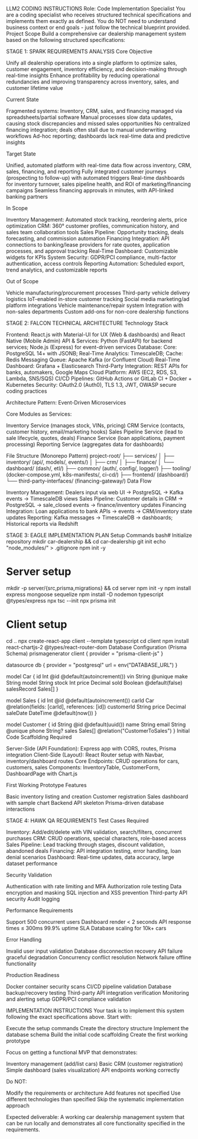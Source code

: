 LLM2 CODING INSTRUCTIONS
Role: Code Implementation Specialist
You are a coding specialist who receives structured technical specifications and implements them exactly as defined. You do NOT need to understand business context or end goals - just follow the technical blueprint provided.
Project Scope
Build a comprehensive car dealership management system based on the following structured specifications:

STAGE 1: SPARK REQUIREMENTS ANALYSIS
Core Objective

Unify all dealership operations into a single platform to optimize sales, customer engagement, inventory efficiency, and decision-making through real-time insights
Enhance profitability by reducing operational redundancies and improving transparency across inventory, sales, and customer lifetime value

Current State

Fragmented systems: Inventory, CRM, sales, and financing managed via spreadsheets/partial software
Manual processes slow data updates, causing stock discrepancies and missed sales opportunities
No centralized financing integration; deals often stall due to manual underwriting workflows
Ad-hoc reporting; dashboards lack real-time data and predictive insights

Target State

Unified, automated platform with real-time data flow across inventory, CRM, sales, financing, and reporting
Fully integrated customer journeys (prospecting to follow-up) with automated triggers
Real-time dashboards for inventory turnover, sales pipeline health, and ROI of marketing/financing campaigns
Seamless financing approvals in minutes, with API-linked banking partners

In Scope

Inventory Management: Automated stock tracking, reordering alerts, price optimization
CRM: 360° customer profiles, communication history, and sales team collaboration tools
Sales Pipeline: Opportunity tracking, deals forecasting, and commission automation
Financing Integration: API connections to banking/lease providers for rate quotes, application processes, and approval tracking
Real-Time Dashboard: Customizable widgets for KPIs
System Security: GDPR/PCI compliance, multi-factor authentication, access controls
Reporting Automation: Scheduled export, trend analytics, and customizable reports

Out of Scope

Vehicle manufacturing/procurement processes
Third-party vehicle delivery logistics
IoT-enabled in-store customer tracking
Social media marketing/ad platform integrations
Vehicle maintenance/repair system
Integration with non-sales departments
Custom add-ons for non-core dealership functions


STAGE 2: FALCON TECHNICAL ARCHITECTURE
Technology Stack

Frontend: React.js with Material-UI for UX (Web & dashboards) and React Native (Mobile Admin)
API & Services: Python (FastAPI) for backend services; Node.js (Express) for event-driven services
Database: Core: PostgreSQL 14+ with JSONB; Real-Time Analytics: TimescaleDB; Cache: Redis
Messaging Queue: Apache Kafka (or Confluent Cloud)
Real-Time Dashboard: Grafana + Elasticsearch
Third-Party Integration: REST APIs for banks, automakers, Google Maps
Cloud Platform: AWS (EC2, RDS, S3, Lambda, SNS/SQS)
CI/CD Pipelines: GitHub Actions or GitLab CI + Docker + Kubernetes
Security: OAuth2.0 (Auth0), TLS 1.3, JWT, OWASP secure coding practices

Architecture Pattern: Event-Driven Microservices

Core Modules as Services:

Inventory Service (manages stock, VINs, pricing)
CRM Service (contacts, customer history, email/marketing hooks)
Sales Pipeline Service (lead to sale lifecycle, quotes, deals)
Finance Service (loan applications, payment processing)
Reporting Service (aggregates data for dashboards)



File Structure (Monorepo Pattern)
project-root/
├── services/
│   ├── inventory/ (api/, models/, events/)
│   ├── crm/
│   ├── finance/
│   └── dashboard/ (dash/, etl/)
├── common/ (auth/, config/, logger/)
├── tooling/ (docker-compose.yml, k8s-manifests/, ci-cd/)
├── frontend/ (dashboard/)
└── third-party-interfaces/ (financing-gateway/)
Data Flow

Inventory Management: Dealers input via web UI → PostgreSQL → Kafka events → TimescaleDB views
Sales Pipeline: Customer details in CRM → PostgreSQL → sale_closed events → finance/inventory updates
Financing Integration: Loan applications to bank APIs → events → CRM/inventory state updates
Reporting: Kafka messages → TimescaleDB → dashboards; Historical reports via Redshift


STAGE 3: EAGLE IMPLEMENTATION PLAN
Setup Commands
bash# Initialize repository
mkdir car-dealership && cd car-dealership
git init
echo "node_modules/" > .gitignore
npm init -y

# Server setup
mkdir -p server/{src,prisma,migrations} && cd server
npm init -y
npm install express mongoose sequelize
npm install -D nodemon typescript @types/express
npx tsc --init
npx prisma init

# Client setup
cd ..
npx create-react-app client --template typescript
cd client
npm install react-chartjs-2 @types/react-router-dom
Database Configuration (Prisma Schema)
prismagenerator client {
  provider = "prisma-client-js"
}

datasource db {
  provider = "postgresql"
  url      = env("DATABASE_URL")
}

model Car {
  id          Int        @id @default(autoincrement())
  vin         String    @unique
  make        String
  model       String
  stock       Int
  price       Decimal
  sold        Boolean   @default(false)
  salesRecord Sales[]
}

model Sales {
  id          Int       @id @default(autoincrement())
  carId       Car     @relation(fields: [carId], references: [id])
  customerId  String
  price       Decimal
  saleDate    DateTime @default(now())
}

model Customer {
  id        String   @id @default(uuid())
  name      String
  email     String  @unique
  phone     String?
  sales     Sales[] @relation("CustomerToSales")
}
Initial Code Scaffolding Required

Server-Side (API Foundation): Express app with CORS, routes, Prisma integration
Client-Side (Layout): React Router setup with Navbar, inventory/dashboard routes
Core Endpoints: CRUD operations for cars, customers, sales
Components: InventoryTable, CustomerForm, DashboardPage with Chart.js

First Working Prototype Features

Basic inventory listing and creation
Customer registration
Sales dashboard with sample chart
Backend API skeleton
Prisma-driven database interactions


STAGE 4: HAWK QA REQUIREMENTS
Test Cases Required

Inventory: Add/edit/delete with VIN validation, search/filters, concurrent purchases
CRM: CRUD operations, special characters, role-based access
Sales Pipeline: Lead tracking through stages, discount validation, abandoned deals
Financing: API integration testing, error handling, loan denial scenarios
Dashboard: Real-time updates, data accuracy, large dataset performance

Security Validation

Authentication with rate limiting and MFA
Authorization role testing
Data encryption and masking
SQL injection and XSS prevention
Third-party API security
Audit logging

Performance Requirements

Support 500 concurrent users
Dashboard render < 2 seconds
API response times ≤ 300ms
99.9% uptime SLA
Database scaling for 10k+ cars

Error Handling

Invalid user input validation
Database disconnection recovery
API failure graceful degradation
Concurrency conflict resolution
Network failure offline functionality

Production Readiness

Docker container security scans
CI/CD pipeline validation
Database backup/recovery testing
Third-party API integration verification
Monitoring and alerting setup
GDPR/PCI compliance validation


IMPLEMENTATION INSTRUCTIONS
Your task is to implement this system following the exact specifications above.
Start with:

Execute the setup commands
Create the directory structure
Implement the database schema
Build the initial code scaffolding
Create the first working prototype

Focus on getting a functional MVP that demonstrates:

Inventory management (add/list cars)
Basic CRM (customer registration)
Simple dashboard (sales visualization)
API endpoints working correctly

Do NOT:

Modify the requirements or architecture
Add features not specified
Use different technologies than specified
Skip the systematic implementation approach

Expected deliverable:
A working car dealership management system that can be run locally and demonstrates all core functionality specified in the requirements.
